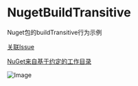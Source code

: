 # NugetBuildTransitive
Nuget包的buildTransitive行为示例

[关联Issue](https://github.com/NuGet/Home/issues/12483)

[NuGet来自基于约定的工作目录](https://learn.microsoft.com/zh-cn/nuget/create-packages/creating-a-package)

![Image](https://github.com/13750573877/NugetBuildTransitive/blob/5098f16de7137059203921ea9d6799cb7f06bee4/Structure.PNG)

